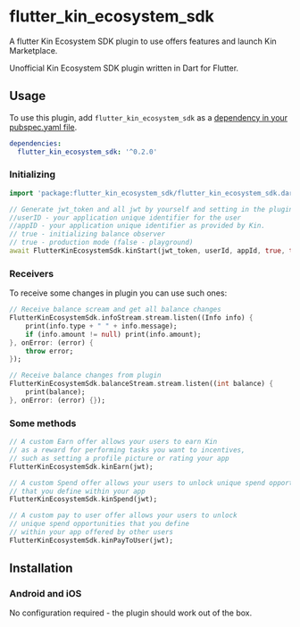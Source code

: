 # flutter_kin_ecosystem_sdk

A flutter Kin Ecosystem SDK plugin to use offers features and launch Kin Marketplace.

Unofficial Kin Ecosystem SDK plugin written in Dart for Flutter.

## Usage
To use this plugin, add `flutter_kin_ecosystem_sdk` as a [dependency in your pubspec.yaml file](https://flutter.io/platform-plugins/).


```yaml
dependencies:
  flutter_kin_ecosystem_sdk: '^0.2.0'
```

### Initializing

``` dart
import 'package:flutter_kin_ecosystem_sdk/flutter_kin_ecosystem_sdk.dart';

// Generate jwt_token and all jwt by yourself and setting in the plugin to have a response
//userID - your application unique identifier for the user
//appID - your application unique identifier as provided by Kin.
// true - initializing balance observer
// true - production mode (false - playground)
await FlutterKinEcosystemSdk.kinStart(jwt_token, userId, appId, true, true);
```

### Receivers

To receive some changes in plugin you can use such ones:

``` dart
// Receive balance scream and get all balance changes
FlutterKinEcosystemSdk.infoStream.stream.listen((Info info) {
    print(info.type + " " + info.message);
    if (info.amount != null) print(info.amount);
}, onError: (error) {
    throw error;
});

// Receive balance changes from plugin
FlutterKinEcosystemSdk.balanceStream.stream.listen((int balance) {
    print(balance);
}, onError: (error) {});
```

### Some methods

``` dart
// A custom Earn offer allows your users to earn Kin
// as a reward for performing tasks you want to incentives,
// such as setting a profile picture or rating your app
FlutterKinEcosystemSdk.kinEarn(jwt);

// A custom Spend offer allows your users to unlock unique spend opportunities
// that you define within your app
FlutterKinEcosystemSdk.kinSpend(jwt);

// A custom pay to user offer allows your users to unlock
// unique spend opportunities that you define
// within your app offered by other users
FlutterKinEcosystemSdk.kinPayToUser(jwt);
```

## Installation


### Android and iOS

No configuration required - the plugin should work out of the box.